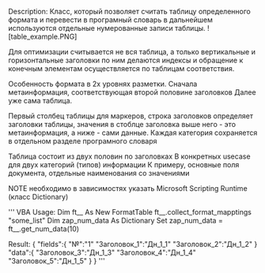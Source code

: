 Description:
Класс, который позволяет считать таблицу определенного формата и перевести в програмный словарь
в дальнейшем используются отдельные нумерованные записи таблицы.
![table_example.PNG]

Для оптимизации считывается не вся таблица, а только вертикальные и горизонтальные заголовки 
по ним делаются индексы и обращение к конечным элементам осуществляется по таблицам соответствия.

Особенность формата в 2х уровнях разметки.
Сначала метаинформация, соответствующая второй половине заголовков
Далее уже сама таблица.

Первый столбец таблицы для маркеров, 
строка заголовков определяет заголовки таблицы,
значения в стоблце заголовка выше него - это метаинформация, а ниже - сами данные.
Каждая категория сохраняется в отдельном разделе програмного словаря

Таблица состоит из двух половин по заголовках
В конкретных usecase для двух категорий (типов) информации
К примеру, основные поля документа, отдельные наименования со значениями

NOTE необходимо в зависимостях указать Microsoft Scripting Runtime (класс Dictionary)


''' VBA
Usage:
Dim ft__ As New FormatTable
ft__.collect_format_mapptings "some_list"
Dim zap_num_data As Dictionary
Set zap_num_data = ft__.get_num_data(10)

Result:
{
	"fields":{
		"№":"1"
		"Заголовок_1":"Дн_1_1"
		"Заголовок_2":"Дн_1_2"
	}
	"data":{
		"Заголовок_3":"Дн_1_3"
		"Заголовок_4":"Дн_1_4"
		"Заголовок_5":"Дн_1_5"
	}
}
'''